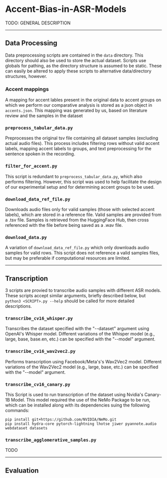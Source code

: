 # Accent-Bias-in-ASR-Models

TODO: GENERAL DESCRIPTION

***

## Data Processing
Data preprocessing scripts are contained in the `data` directory. This directory should also be used to store the actual dataset. Scripts use globals for pathing, as the directory structure is assumed to be static. These can easily be altered to apply these scripts to alternative data/directory structures, however.

### Accent mappings
A mapping for accent lables present in the original data to accent groups on which we perform our comparative analysis is stored as a json object in `accents.json`. This mapping was generated by us, based on literature review and the samples in the dataset

### `preprocess_tabular_data.py`
Preprocesses the original tsv file containing all dataset samples (excluding actual audio files). This process includes filtering rows without valid accent labels, mapping accent labels to groups, and text preprocessing for the sentence spoken in the recording.

### `filter_for_accent.py`
This script is redundant to `preprocess_tabular_data.py`, which also performs filtering. However, this script was used to help facilitate the design of our experimental setup and for determining accent groups to be used.

### `download_data_ref_file.py`
Downloads audio files only for valid samples (those with selected accent labels), which are stored in a reference file. Valid samples are provided from a .tsv file. Samples is retrieved from the HuggingFace Hub, then cross referenced with the file before being saved as a .wav file.

### `download_data.py`
A variation of `download_data_ref_file.py` which only downloads audio samples for valid rows. This script does not reference a valid samples files, but may be preferable if computational resources are limited.

***

## Transcription
3 scripts are provied to transcribe audio samples with different ASR models. These scripts accept similar arguments, briefly described below, but `python3 <SCRIPT>.py --help` should be called for more detailed descriptions.

### `transcribe_cv16_whisper.py`
Transcribes the dataset specified with the "--dataset" argument using OpenAI's Whisper model. Different variations of the Whisper model (e.g., large, base, base.en, etc.) can be specified with the "--model" argument.

### `transcribe_cv16_wav2vec2.py`
Performs transcription using Facebook/Meta's's Wav2Vec2 model. Different variations of the Wav2Vec2 model (e.g., large, base, etc.) can be specified with the "--model" argument.

### `transcribe_cv16_canary.py`
This Script is used to run transcription of the dataset using Nvidia's Canary-1B Model. This model required the use of the NeMo Package to be run, which can be installed along with its dependencies suing the following commands:
```
pip install git+https://github.com/NVIDIA/NeMo.git
pip install hydra-core pytorch-lightning lhotse jiwer pyannote.audio webdataset datasets
```

### `transcribe_agglomerative_samples.py`
TODO

***

## Evaluation